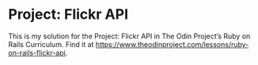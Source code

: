 # Project: Flickr API

This is my solution for the Project: Flickr API in The Odin Project’s Ruby on Rails Curriculum. Find it at https://www.theodinproject.com/lessons/ruby-on-rails-flickr-api.
